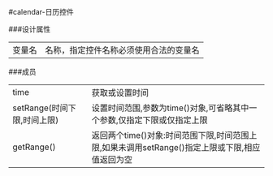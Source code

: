 #calendar-日历控件

###设计属性
<table>
	<tr><td>变量名</td><td>名称，指定控件名称必须使用合法的变量名</td></tr>
</table>

###成员
<table>
	<tr><td>time</td><td>获取或设置时间</td></tr>
	<tr><td>setRange(时间下限,时间上限)</td><td>设置时间范围,参数为time()对象,可省略其中一个参数,仅指定下限或仅指定上限</td></tr>
	<tr><td>getRange()</td><td>返回两个time()对象:时间范围下限,时间范围上限,如果未调用setRange()指定上限或下限,相应值返回为空</td></tr>
</table>
